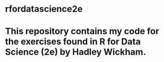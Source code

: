 # rfordatascience2e

# This repository contains my code for the exercises found in R for Data Science (2e) by Hadley Wickham.
